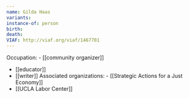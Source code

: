 ```yaml
---
name: Gilda Haas
variants: 
instance-of: person
birth: 
death: 
VIAF: http://viaf.org/viaf/1467701
---
```

Occupation: - [[community organizer]]
- [[educator]]
- [[writer]]
Associated organizations: - [[Strategic Actions for a Just Economy]] 
 - [[UCLA Labor Center]]